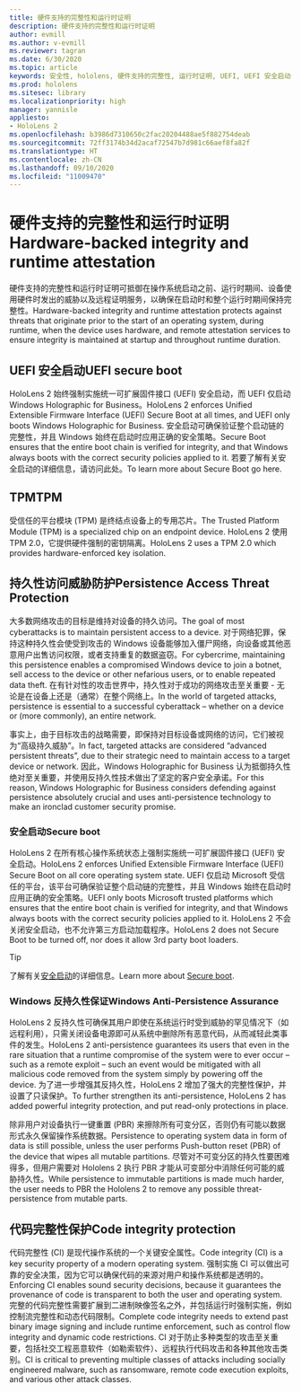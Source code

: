 ```yaml
---
title: 硬件支持的完整性和运行时证明
description: 硬件支持的完整性和运行时证明
author: evmill
ms.author: v-evmill
ms.reviewer: tagran
ms.date: 6/30/2020
ms.topic: article
keywords: 安全性, hololens, 硬件支持的完整性, 运行时证明, UEFI, UEFI 安全启动, 安全启动, TPM, 威胁防护, Windows 反持久性保证, 代码完整性, 代码保护,
ms.prod: hololens
ms.sitesec: library
ms.localizationpriority: high
manager: yannisle
appliesto:
- HoloLens 2
ms.openlocfilehash: b3986d7310650c2fac20204488ae5f882754deab
ms.sourcegitcommit: 72ff3174b34d2acaf72547b7d981c66aef8fa82f
ms.translationtype: HT
ms.contentlocale: zh-CN
ms.lasthandoff: 09/10/2020
ms.locfileid: "11009470"
---
```

# <span data-ttu-id="5ac72-104">硬件支持的完整性和运行时证明</span><span class="sxs-lookup"><span data-stu-id="5ac72-104">Hardware-backed integrity and runtime attestation</span></span>

<span data-ttu-id="5ac72-105">硬件支持的完整性和运行时证明可抵御在操作系统启动之前、运行时期间、设备使用硬件时发出的威胁以及远程证明服务，以确保在启动时和整个运行时期间保持完整性。</span><span class="sxs-lookup"><span data-stu-id="5ac72-105">Hardware-backed integrity and runtime attestation protects against threats that originate prior to the start of an operating system, during runtime, when the device uses hardware, and remote attestation services to ensure integrity is maintained at startup and throughout runtime duration.</span></span>

## <span data-ttu-id="5ac72-106">UEFI 安全启动</span><span class="sxs-lookup"><span data-stu-id="5ac72-106">UEFI secure boot</span></span>

<span data-ttu-id="5ac72-107">HoloLens 2 始终强制实施统一可扩展固件接口 (UEFI) 安全启动，而 UEFI 仅启动 Windows Holographic for Business。</span><span class="sxs-lookup"><span data-stu-id="5ac72-107">HoloLens 2 enforces Unified Extensible Firmware Interface (UEFI) Secure Boot at all times, and UEFI only boots Windows Holographic for Business.</span></span>
<span data-ttu-id="5ac72-108">安全启动可确保验证整个启动链的完整性，并且 Windows 始终在启动时应用正确的安全策略。</span><span class="sxs-lookup"><span data-stu-id="5ac72-108">Secure Boot ensures that the entire boot chain is verified for integrity, and that Windows always boots with the correct security policies applied to it.</span></span> <span data-ttu-id="5ac72-109">若要了解有关安全启动的详细信息，请访问此处。</span><span class="sxs-lookup"><span data-stu-id="5ac72-109">To learn more about Secure Boot go here.</span></span>

## <span data-ttu-id="5ac72-110">TPM</span><span class="sxs-lookup"><span data-stu-id="5ac72-110">TPM</span></span>

<span data-ttu-id="5ac72-111">受信任的平台模块 (TPM) 是终结点设备上的专用芯片。</span><span class="sxs-lookup"><span data-stu-id="5ac72-111">The Trusted Platform Module (TPM) is a specialized chip on an endpoint device.</span></span> <span data-ttu-id="5ac72-112">HoloLens 2 使用 TPM 2.0，它提供硬件强制的密钥隔离。</span><span class="sxs-lookup"><span data-stu-id="5ac72-112">HoloLens 2 uses a TPM 2.0 which provides hardware-enforced key isolation.</span></span>

## <span data-ttu-id="5ac72-113">持久性访问威胁防护</span><span class="sxs-lookup"><span data-stu-id="5ac72-113">Persistence Access Threat Protection</span></span>

<span data-ttu-id="5ac72-114">大多数网络攻击的目标是维持对设备的持久访问。</span><span class="sxs-lookup"><span data-stu-id="5ac72-114">The goal of most cyberattacks is to maintain persistent access to a device.</span></span> <span data-ttu-id="5ac72-115">对于网络犯罪，保持这种持久性会使受到攻击的 Windows 设备能够加入僵尸网络，向设备或其他恶意用户出售访问权限，或者支持重复的数据盗窃。</span><span class="sxs-lookup"><span data-stu-id="5ac72-115">For cybercrime, maintaining this persistence enables a compromised Windows device to join a botnet, sell access to the device or other nefarious users, or to enable repeated data theft.</span></span> <span data-ttu-id="5ac72-116">在有针对性的攻击世界中，持久性对于成功的网络攻击至关重要 - 无论是在设备上还是（通常）在整个网络上。</span><span class="sxs-lookup"><span data-stu-id="5ac72-116">In the world of targeted attacks, persistence is essential to a successful cyberattack – whether on a device or (more commonly), an entire network.</span></span>  

<span data-ttu-id="5ac72-117">事实上，由于目标攻击的战略需要，即保持对目标设备或网络的访问，它们被视为“高级持久威胁”。</span><span class="sxs-lookup"><span data-stu-id="5ac72-117">In fact, targeted attacks are considered “advanced persistent threats”, due to their strategic need to maintain access to a target device or network.</span></span> <span data-ttu-id="5ac72-118">因此，Windows Holographic for Business 认为抵御持久性绝对至关重要，并使用反持久性技术做出了坚定的客户安全承诺。</span><span class="sxs-lookup"><span data-stu-id="5ac72-118">For this reason, Windows Holographic for Business considers defending against persistence absolutely crucial and uses anti-persistence technology to make an ironclad customer security promise.</span></span>

### <span data-ttu-id="5ac72-119">安全启动</span><span class="sxs-lookup"><span data-stu-id="5ac72-119">Secure boot</span></span> 

<span data-ttu-id="5ac72-120">HoloLens 2 在所有核心操作系统状态上强制实施统一可扩展固件接口 (UEFI) 安全启动。</span><span class="sxs-lookup"><span data-stu-id="5ac72-120">HoloLens 2 enforces Unified Extensible Firmware Interface (UEFI) Secure Boot on all core operating system state.</span></span> <span data-ttu-id="5ac72-121">UEFI 仅启动 Microsoft 受信任的平台，该平台可确保验证整个启动链的完整性，并且 Windows 始终在启动时应用正确的安全策略。</span><span class="sxs-lookup"><span data-stu-id="5ac72-121">UEFI only boots Microsoft trusted platforms which ensures that the entire boot chain is verified for integrity, and that Windows always boots with the correct security policies applied to it.</span></span> <span data-ttu-id="5ac72-122">HoloLens 2 不会关闭安全启动，也不允许第三方启动加载程序。</span><span class="sxs-lookup"><span data-stu-id="5ac72-122">HoloLens 2 does not Secure Boot to be turned off, nor does it allow 3rd party boot loaders.</span></span>

> [!Tip]
> <span data-ttu-id="5ac72-123">了解有关[安全启动](https://docs.microsoft.com/windows-hardware/design/device-experiences/oem-secure-boot)的详细信息。</span><span class="sxs-lookup"><span data-stu-id="5ac72-123">Learn more about [Secure boot](https://docs.microsoft.com/windows-hardware/design/device-experiences/oem-secure-boot).</span></span>

### <span data-ttu-id="5ac72-124">Windows 反持久性保证</span><span class="sxs-lookup"><span data-stu-id="5ac72-124">Windows Anti-Persistence Assurance</span></span>

<span data-ttu-id="5ac72-125">HoloLens 2 反持久性可确保其用户即使在系统运行时受到威胁的罕见情况下（如远程利用），只需关闭设备电源即可从系统中删除所有恶意代码，从而减轻此类事件的发生。</span><span class="sxs-lookup"><span data-stu-id="5ac72-125">HoloLens 2 anti-persistence guarantees its users that even in the rare situation that a runtime compromise of the system were to ever occur – such as a remote exploit – such an event would be mitigated with all malicious code removed from the system simply by powering off the device.</span></span> <span data-ttu-id="5ac72-126">为了进一步增强其反持久性，HoloLens 2 增加了强大的完整性保护，并设置了只读保护。</span><span class="sxs-lookup"><span data-stu-id="5ac72-126">To further strengthen its anti-persistence, HoloLens 2 has added powerful integrity protection, and put read-only protections in place.</span></span>

<span data-ttu-id="5ac72-127">除非用户对设备执行一键重置 (PBR) 来擦除所有可变分区，否则仍有可能以数据形式永久保留操作系统数据。</span><span class="sxs-lookup"><span data-stu-id="5ac72-127">Persistence to operating system data in form of data is still possible, unless the user performs Push-button reset (PBR) of the device that wipes all mutable partitions.</span></span> <span data-ttu-id="5ac72-128">尽管对不可变分区的持久性要困难得多，但用户需要对 Hololens 2 执行 PBR 才能从可变部分中消除任何可能的威胁持久性。</span><span class="sxs-lookup"><span data-stu-id="5ac72-128">While persistence to immutable partitions is made much harder, the user needs to PBR the Hololens 2 to remove any possible threat-persistence from mutable parts.</span></span>

## <span data-ttu-id="5ac72-129">代码完整性保护</span><span class="sxs-lookup"><span data-stu-id="5ac72-129">Code integrity protection</span></span> 

<span data-ttu-id="5ac72-130">代码完整性 (CI) 是现代操作系统的一个关键安全属性。</span><span class="sxs-lookup"><span data-stu-id="5ac72-130">Code integrity (CI) is a key security property of a modern operating system.</span></span> <span data-ttu-id="5ac72-131">强制实施 CI 可以做出可靠的安全决策，因为它可以确保代码的来源对用户和操作系统都是透明的。</span><span class="sxs-lookup"><span data-stu-id="5ac72-131">Enforcing CI enables sound security decisions, because it guarantees the provenance of code is transparent to both the user and operating system.</span></span> <span data-ttu-id="5ac72-132">完整的代码完整性需要扩展到二进制映像签名之外，并包括运行时强制实施，例如控制流完整性和动态代码限制。</span><span class="sxs-lookup"><span data-stu-id="5ac72-132">Complete code integrity needs to extend past binary image signing and include runtime enforcement, such as control flow integrity and dynamic code restrictions.</span></span> <span data-ttu-id="5ac72-133">CI 对于防止多种类型的攻击至关重要，包括社交工程恶意软件（如勒索软件）、远程执行代码攻击和各种其他攻击类别。</span><span class="sxs-lookup"><span data-stu-id="5ac72-133">CI is critical to preventing multiple classes of attacks including socially engineered malware, such as ransomware, remote code execution exploits, and various other attack classes.</span></span>
